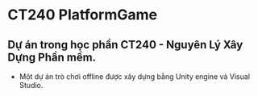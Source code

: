 # CT240 PlatformGame

## Dự án trong học phần CT240 - Nguyên Lý Xây Dựng Phần mềm.
- Một dự án trò chơi offline được xây dựng bằng Unity engine và Visual Studio.

